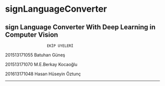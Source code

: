 # signLanguageConverter
sign Language Converter With Deep Learning in Computer Vision
-------------------------------------------------------------
                       EKİP ÜYELERİ

201513171055 Batuhan Güneş

201513171070 M.E.Berkay Kocaoğlu

201613171048 Hasan Hüseyin Öztunç

-------------------------------------------------------------
